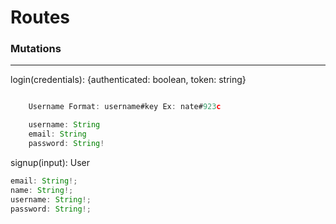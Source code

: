 # Routes

### Mutations

---

login(credentials): {authenticated: boolean, token: string}

```ts

    Username Format: username#key Ex: nate#923c

	username: String
	email: String
	password: String!
```

signup(input): User

```ts
email: String!;
name: String!;
username: String!;
password: String!;
```
